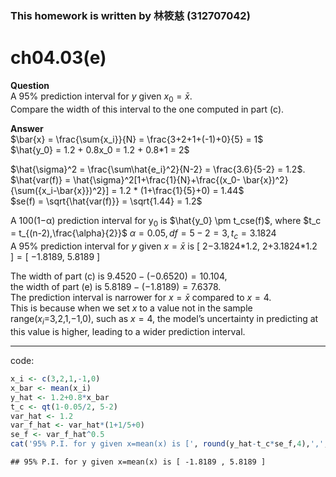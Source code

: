 ### This homework is written by 林筱慈 (312707042)

# ch04.03(e)

**Question**  
A 95% prediction interval for *y* given *x*<sub>0</sub> = *x̄*.  
Compare the width of this interval to the one computed in part (c).  
  
**Answer**  
$\bar{x} = \frac{\sum{x_i}}{N} = \frac{3+2+1+(-1)+0}{5} = 1$  
$\hat{y_0} = 1.2 + 0.8x_0 = 1.2 + 0.8*1 = 2$  
  
$\hat{\sigma}^2 = \frac{\sum\hat{e_i}^2}{N-2} = \frac{3.6}{5-2} = 1.2$.  
$\hat{var(f)} = \hat{\sigma}^2[1+\frac{1}{N}+\frac{(x_0- \bar{x})^2}{\sum({x_i-\bar{x}})^2}] = 1.2 * (1+\frac{1}{5}+0) = 1.44$  
$se(f) = \sqrt{\hat{var(f)}} = \sqrt{1.44} = 1.2$  

A 100(1−α) prediction interval for y<sub>0</sub> is $\hat{y_0} \pm t_cse(f)$, where $t_c = t_{(n-2),\frac{\alpha}{2}}$
*α* = 0.05, *df* = 5 − 2 = 3, *t*<sub>*c*</sub> = 3.1824  
A 95% prediction interval for *y* given *x* = *x̄* is 
[ 2−3.1824\*1.2, 2+3.1824\*1.2 ] = [ −1.8189, 5.8189 ]  

The width of part (c) is 9.4520 − (−0.6520) = 10.104,  
the width of part (e) is 5.8189 − (−1.8189) = 7.6378.  
The prediction interval is narrower for *x* = *x̄* compared to *x* = 4.  
This is because when we set *x* to a value not in the sample
range(*x*<sub>*i*</sub>=3,2,1,−1,0), such as *x* = 4, the model’s
uncertainty in predicting at this value is higher, leading to a wider
prediction interval.

------------------------------------------------------------------------

code:

``` r
x_i <- c(3,2,1,-1,0)
x_bar <- mean(x_i)
y_hat <- 1.2+0.8*x_bar
t_c <- qt(1-0.05/2, 5-2)
var_hat <- 1.2
var_f_hat <- var_hat*(1+1/5+0)
se_f <- var_f_hat^0.5
cat('95% P.I. for y given x=mean(x) is [', round(y_hat-t_c*se_f,4),',', round(y_hat+t_c*se_f,4), ']', '\n')
```

    ## 95% P.I. for y given x=mean(x) is [ -1.8189 , 5.8189 ]
